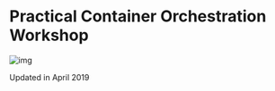 
# Practical Container Orchestration Workshop


![img](https://s14-eu5.startpage.com/cgi-bin/serveimage?url=https:%2F%2Fwww.cactushugs.com%2Fwp-content%2Fuploads%2F2019%2F04%2Fshipping-container.jpg&sp=0ed7546373ad8d2a9d12835434ce8d00)

Updated in April 2019
